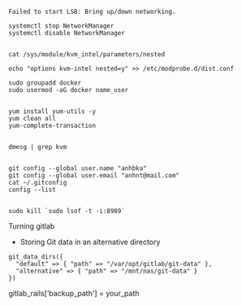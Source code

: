 ```
Failed to start LSB: Bring up/down networking.

systemctl stop NetworkManager
systemctl disable NetworkManager

  
cat /sys/module/kvm_intel/parameters/nested
  
echo "options kvm-intel nested=y" >> /etc/modprobe.d/dist.conf
  
sudo groupadd docker
sudo usermod -aG docker name_user  
  
  
yum install yum-utils -y
yum clean all
yum-complete-transaction


dmesg | grep kvm


git config --global user.name "anhbka"
git config --global user.email "anhnt@mail.com"
cat ~/.gitconfig
config --list


sudo kill `sudo lsof -t -i:8989`
```

Turning gitlab

* Storing Git data in an alternative directory

```
git_data_dirs({
  "default" => { "path" => "/var/opt/gitlab/git-data" },
  "alternative" => { "path" => "/mnt/nas/git-data" }
})
```

gitlab_rails['backup_path'] = your_path

